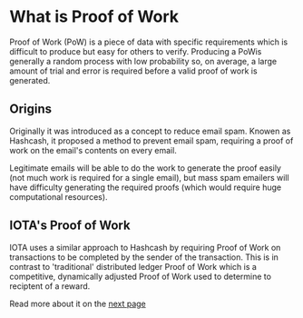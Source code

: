 # What is Proof of Work

Proof of Work (PoW) is a piece of data with specific requirements which is difficult to produce but easy for others to verify. Producing a PoWis generally a random process with low probability so, on average, a large amount of trial and error is required before a valid proof of work is generated. 

## Origins

Originally it was introduced as a concept to reduce email spam. Knowen as Hashcash, it proposed a method to prevent email spam, requiring a proof of work on the email's contents on every email. 

Legitimate emails will be able to do the work to generate the proof easily (not much work is required for a single email), but mass spam emailers will have difficulty generating the required proofs (which would require huge computational resources).

## IOTA's Proof of Work

IOTA uses a similar approach to Hashcash by requiring Proof of Work on transactions to be completed by the sender of the transaction. This is in contrast to 'traditional' distributed ledger Proof of Work which is a competitive, dynamically adjusted Proof of Work used to determine to reciptent of a reward.

Read more about it on the [next page](iotas-pow)